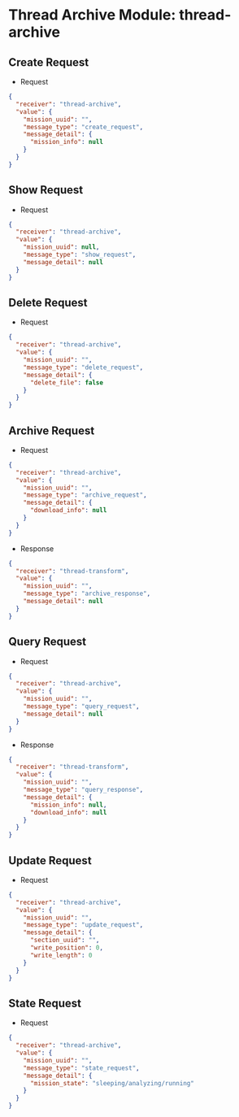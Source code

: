 # Thread Archive Module: thread-archive
## Create Request
- Request
```json
{
  "receiver": "thread-archive",
  "value": {
    "mission_uuid": "",
    "message_type": "create_request",
    "message_detail": {
      "mission_info": null
    }
  }
}
```

## Show Request
- Request
```json
{
  "receiver": "thread-archive",
  "value": {
    "mission_uuid": null,
    "message_type": "show_request",
    "message_detail": null
  }
}
```

## Delete Request
- Request
```json
{
  "receiver": "thread-archive",
  "value": {
    "mission_uuid": "",
    "message_type": "delete_request",
    "message_detail": {
      "delete_file": false
    }
  }
}
```

## Archive Request
- Request
```json
{
  "receiver": "thread-archive",
  "value": {
    "mission_uuid": "",
    "message_type": "archive_request",
    "message_detail": {
      "download_info": null
    }
  }
}
```

- Response
```json
{
  "receiver": "thread-transform",
  "value": {
    "mission_uuid": "",
    "message_type": "archive_response",
    "message_detail": null
  }
}
```

## Query Request
- Request
```json
{
  "receiver": "thread-archive",
  "value": {
    "mission_uuid": "",
    "message_type": "query_request",
    "message_detail": null
  }
}
```

- Response
```json
{
  "receiver": "thread-transform",
  "value": {
    "mission_uuid": "",
    "message_type": "query_response",
    "message_detail": {
      "mission_info": null,
      "download_info": null
    }
  }
}
```

## Update Request
- Request
```json
{
  "receiver": "thread-archive",
  "value": {
    "mission_uuid": "",
    "message_type": "update_request",
    "message_detail": {
      "section_uuid": "",
      "write_position": 0,
      "write_length": 0
    }
  }
}
```

## State Request
- Request
```json
{
  "receiver": "thread-archive",
  "value": {
    "mission_uuid": "",
    "message_type": "state_request",
    "message_detail": {
      "mission_state": "sleeping/analyzing/running"
    }
  }
}
```
